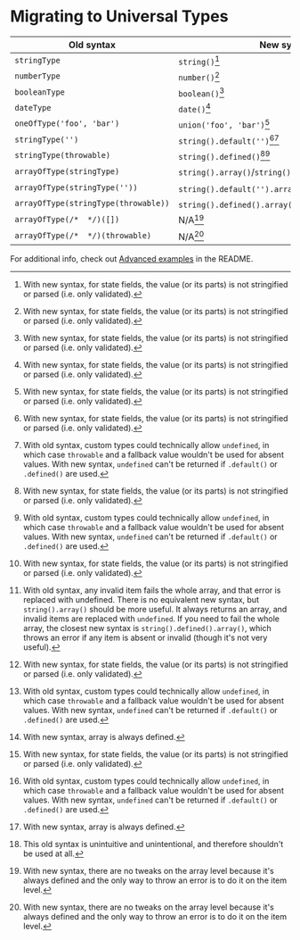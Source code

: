 # Migrating to Universal Types

| Old syntax                           | New syntax                                              |
| ------------------------------------ | ------------------------------------------------------- |
| `stringType`                         | `string()`[^1]                                          |
| `numberType`                         | `number()`[^1]                                          |
| `booleanType`                        | `boolean()`[^1]                                         |
| `dateType`                           | `date()`[^1]                                            |
| `oneOfType('foo', 'bar')`            | `union('foo', 'bar')`[^1]                               |
| `stringType('')`                     | `string().default('')`[^1][^2]                          |
| `stringType(throwable)`              | `string().defined()`[^1][^2]                            |
| `arrayOfType(stringType)`            | `string().array()`/`string().defined().array()`[^1][^3] |
| `arrayOfType(stringType(''))`        | `string().default('').array()`[^1][^2][^4]              |
| `arrayOfType(stringType(throwable))` | `string().defined().array()`[^1][^2][^4][^5]            |
| `arrayOfType(/*  */)([])`            | N/A[^6]                                                 |
| `arrayOfType(/*  */)(throwable)`     | N/A[^6]                                                 |

For additional info, check out [Advanced examples](../README.md#advanced-examples) in the README.

[^1]: With new syntax, for state fields, the value (or its parts) is not stringified or parsed (i.e. only validated).
[^2]: With old syntax, custom types could technically allow `undefined`, in which case `throwable` and a fallback value wouldn't be used for absent values. With new syntax, `undefined` can't be returned if `.default()` or `.defined()` are used.
[^3]: With old syntax, any invalid item fails the whole array, and that error is replaced with undefined. There is no equivalent new syntax, but `string().array()` should be more useful. It always returns an array, and invalid items are replaced with `undefined`. If you need to fail the whole array, the closest new syntax is `string().defined().array()`, which throws an error if any item is absent or invalid (though it's not very useful).
[^4]: With new syntax, array is always defined.
[^5]: This old syntax is unintuitive and unintentional, and therefore shouldn't be used at all.
[^6]: With new syntax, there are no tweaks on the array level because it's always defined and the only way to throw an error is to do it on the item level.
